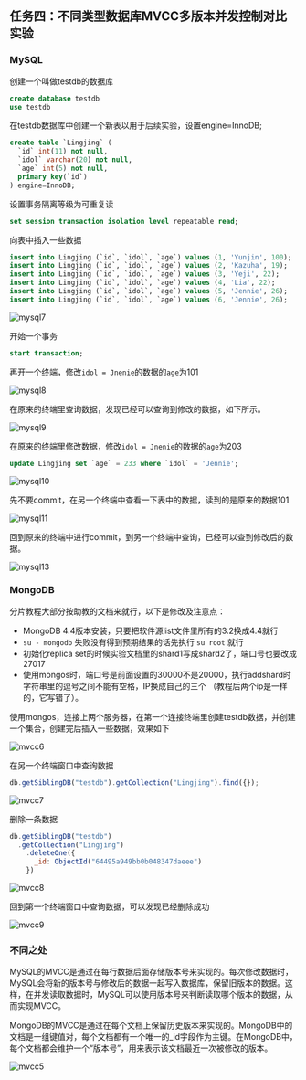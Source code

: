 ## 任务四：不同类型数据库MVCC多版本并发控制对比实验

### MySQL
创建一个叫做testdb的数据库
```sql
create database testdb
use testdb
```

在testdb数据库中创建一个新表以用于后续实验，设置engine=InnoDB;
```sql
create table `Lingjing` (
  `id` int(11) not null,
  `idol` varchar(20) not null,
  `age` int(5) not null,
  primary key(`id`)
) engine=InnoDB;
```

设置事务隔离等级为可重复读
```sql
set session transaction isolation level repeatable read;
```

向表中插入一些数据
```sql
insert into Lingjing (`id`, `idol`, `age`) values (1, 'Yunjin', 100);
insert into Lingjing (`id`, `idol`, `age`) values (2, 'Kazuha', 19);
insert into Lingjing (`id`, `idol`, `age`) values (3, 'Yeji', 22);
insert into Lingjing (`id`, `idol`, `age`) values (4, 'Lia', 22);
insert into Lingjing (`id`, `idol`, `age`) values (5, 'Jennie', 26);
insert into Lingjing (`id`, `idol`, `age`) values (6, 'Jennie', 26);
```

![mysql7](./image/mysql-7.png)

开始一个事务
```sql
start transaction;
```

再开一个终端，修改`idol = Jnenie`的数据的`age`为101

![mysql8](./image/mysql-8.png)

在原来的终端里查询数据，发现已经可以查询到修改的数据，如下所示。

![mysql9](./image/mysql-9.png)

在原来的终端里修改数据，修改`idol = Jnenie`的数据的`age`为203
```sql
update Lingjing set `age` = 233 where `idol` = 'Jennie';
```

![mysql10](./image/mysql-10.png)

先不要commit，在另一个终端中查看一下表中的数据，读到的是原来的数据101

![mysql11](./image/mysql-11.png)

回到原来的终端中进行commit，到另一个终端中查询，已经可以查到修改后的数据。

![mysql13](./image/mysql-13.png)

### MongoDB

分片教程大部分按助教的文档来就行，以下是修改及注意点：
- MongoDB 4.4版本安装，只要把软件源list文件里所有的3.2换成4.4就行
- `su - mongodb` 失败没有得到预期结果的话先执行 `su root` 就行
- 初始化replica set的时候实验文档里的shard1写成shard2了，端口号也要改成27017
- 使用mongos时，端口号是前面设置的30000不是20000，执行addshard时字符串里的逗号之间不能有空格，IP换成自己的三个 （教程后两个ip是一样的，它写错了）。

使用mongos，连接上两个服务器，在第一个连接终端里创建testdb数据，并创建一个集合，创建完后插入一些数据，效果如下

![mvcc6](./image/mvcc-6.png)

在另一个终端窗口中查询数据

```js
db.getSiblingDB("testdb").getCollection("Lingjing").find({});
```

![mvcc7](./image/mvcc-7.png)

删除一条数据

```js
db.getSiblingDB("testdb")
  .getCollection("Lingjing")
    .deleteOne({
      _id: ObjectId("64495a949bb0b048347daeee")
    })
```

![mvcc8](./image/mvcc-8.png)

回到第一个终端窗口中查询数据，可以发现已经删除成功

![mvcc9](./image/mvcc-9.png)

### 不同之处

MySQL的MVCC是通过在每行数据后面存储版本号来实现的。每次修改数据时，MySQL会将新的版本号与修改后的数据一起写入数据库，保留旧版本的数据。这样，在并发读取数据时，MySQL可以使用版本号来判断读取哪个版本的数据，从而实现MVCC。

MongoDB的MVCC是通过在每个文档上保留历史版本来实现的。MongoDB中的文档是一组键值对，每个文档都有一个唯一的_id字段作为主键。在MongoDB中，每个文档都会维护一个“版本号”，用来表示该文档最近一次被修改的版本。

![mvcc5](./image/mvcc-5.png)
